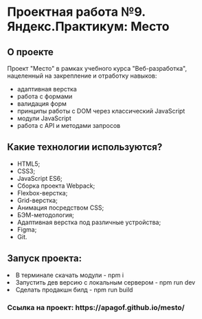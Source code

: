 <h1>Проектная работа №9. Яндекс.Практикум: Место</h1>
<h2>О проекте</h2>
<p>Проект "Место" в рамках учебного курса "Веб-разработка", нацеленный на закрепление и отработку навыков:
<ul>
<li>адаптивная верстка</li>
<li>работа с формами</li>
<li>валидация форм</li>
<li>принципы работы с DOM через классический JavaScript</li>
<li>модули JavaScript</li>
<li>работа с API и методами запросов</li>
  </ul>
  </p>
<h2>Какие технологии используются?</h2>
<ul>
<li>HTML5;</li>
<li>CSS3;</li>
<li>JavaScript ES6;</li>
<li>Сборка проекта Webpack;</li>
<li>Flexbox-верстка;</li>
<li>Grid-верстка;</li>
<li>Анимация посредством CSS;</li>
<li>БЭМ-методология;</li>
<li>Адаптивная верстка под различные устройства;</li>
<li>Figma;</li>
<li>Git.</li>
  </ul>
<h2>Запуск проекта:</h2>
<li>В терминале скачать модули - npm i</li>
<li>Запустить дев версию с локальным сервером - npm run dev</li>
<li>Сделать продакшн билд - npm run build</li>

<h3> Ссылка на проект: https://apagof.github.io/mesto/ </h3>
